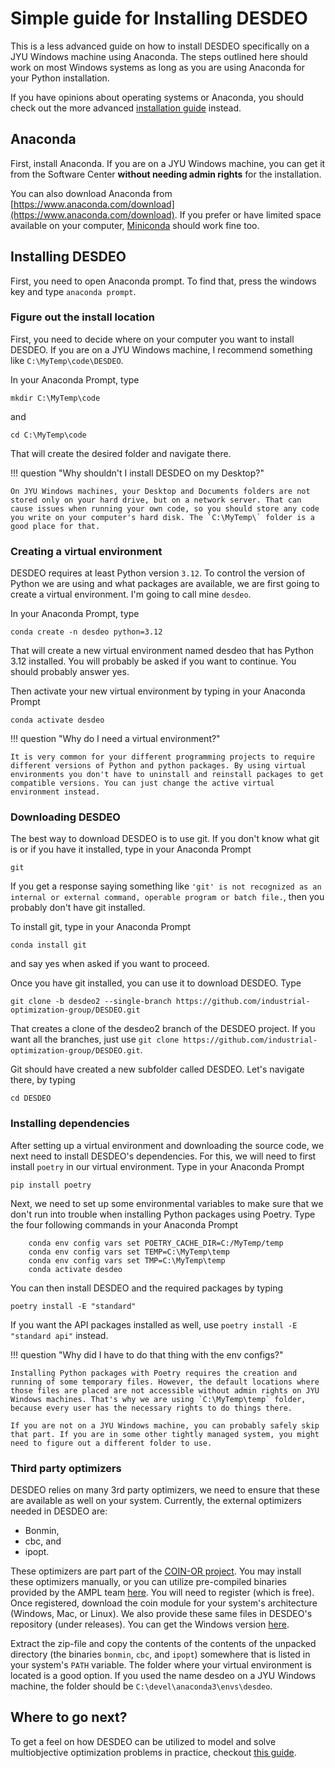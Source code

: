 # Simple guide for Installing DESDEO

This is a less advanced guide on how to install DESDEO specifically on a JYU Windows machine using Anaconda.
The steps outlined here should work on most Windows systems as long as you are using Anaconda for your Python installation.

If you have opinions about operating systems or Anaconda, you should check out the more advanced [installation guide](./installing.md) instead.

## Anaconda

First, install Anaconda. If you are on a JYU Windows machine, you can get it from the Software Center **without needing admin rights** for the installation.

You can also download Anaconda from [https://www.anaconda.com/download](https://www.anaconda.com/download). If you prefer or have limited space available on your computer, [Miniconda](https://www.anaconda.com/docs/getting-started/miniconda/main) should work fine too.

## Installing DESDEO

First, you need to open Anaconda prompt. To find that, press the windows key and type `anaconda prompt`.

### Figure out the install location

First, you need to decide where on your computer you want to install DESDEO. If you are on a JYU Windows machine, I recommend something like `C:\MyTemp\code\DESDEO`.

In your Anaconda Prompt, type
```
mkdir C:\MyTemp\code
```
and
```
cd C:\MyTemp\code
```
That will create the desired folder and navigate there.

!!! question "Why shouldn't I install DESDEO on my Desktop?"

    On JYU Windows machines, your Desktop and Documents folders are not stored only on your hard drive, but on a network server. That can cause issues when running your own code, so you should store any code you write on your computer's hard disk. The `C:\MyTemp\` folder is a good place for that.

### Creating a virtual environment

DESDEO requires at least Python version `3.12`. To control the version of Python we are using and what packages are available, we are first going to create a virtual environment. I'm going to call mine `desdeo`.

In your Anaconda Prompt, type
```
conda create -n desdeo python=3.12
```
That will create a new virtual environment named desdeo that has Python 3.12 installed. You will probably be asked if you want to continue. You should probably answer yes.

Then activate your new virtual environment by typing in your Anaconda Prompt
```
conda activate desdeo
```

!!! question "Why do I need a virtual environment?"

    It is very common for your different programming projects to require different versions of Python and python packages. By using virtual environments you don't have to uninstall and reinstall packages to get compatible versions. You can just change the active virtual environment instead.

### Downloading DESDEO

The best way to download DESDEO is to use git. If you don't know what git is or if you have it installed, type in your Anaconda Prompt
```
git
```
If you get a response saying something like `'git' is not recognized as an internal or external command, operable program or batch file.`, then you probably don't have git installed.

To install git, type in your Anaconda Prompt
```
conda install git
```
and say yes when asked if you want to proceed.

Once you have git installed, you can use it to download DESDEO. Type
```
git clone -b desdeo2 --single-branch https://github.com/industrial-optimization-group/DESDEO.git
```
That creates a clone of the desdeo2 branch of the DESDEO project. If you want all the branches, just use `git clone https://github.com/industrial-optimization-group/DESDEO.git`.

Git should have created a new subfolder called DESDEO. Let's navigate there, by typing
```
cd DESDEO
```

### Installing dependencies
After setting up a virtual environment and downloading the source code, we next need to install DESDEO's dependencies.
For this, we will need to first install `poetry` in our virtual environment. Type in your Anaconda Prompt

```
pip install poetry
```
Next, we need to set up some environmental variables to make sure that we don't run into trouble when installing Python packages using Poetry. Type the four following commands in your Anaconda Prompt
```
    conda env config vars set POETRY_CACHE_DIR=C:/MyTemp/temp
    conda env config vars set TEMP=C:\MyTemp\temp
    conda env config vars set TMP=C:\MyTemp\temp
    conda activate desdeo
```
You can then install DESDEO and the required packages by typing
```
poetry install -E "standard"
```
If you want the API packages installed as well, use `poetry install -E "standard api"` instead.

!!! question "Why did I have to do that thing with the env configs?"

    Installing Python packages with Poetry requires the creation and running of some temporary files. However, the default locations where those files are placed are not accessible without admin rights on JYU Windows machines. That's why we are using `C:\MyTemp\temp` folder, because every user has the necessary rights to do things there.

    If you are not on a JYU Windows machine, you can probably safely skip that part. If you are in some other tightly managed system, you might need to figure out a different folder to use.

### Third party optimizers
DESDEO relies on many 3rd party optimizers, we need to ensure that these are available as well on your system.
Currently, the external optimizers needed in DESDEO are:

- Bonmin,
- cbc, and
- ipopt.

These optimizers are part part of the [COIN-OR project](https://www.coin-or.org/). You may install these
optimizers manually, or you can utilize pre-compiled binaries provided by the AMPL team [here](https://ampl.com/products/solvers/open-source-solvers/).
You will need to register (which is free). Once registered, download the coin module for your system's architecture (Windows, Mac, or Linux). We also provide these 
same files in DESDEO's repository (under releases). You can get the Windows version [here](https://github.com/industrial-optimization-group/DESDEO/releases/download/supplementary/coin.mswin64.20230221.zip).

Extract the zip-file and copy the contents of the contents of the unpacked directory (the binaries `bonmin`, `cbc`, and `ipopt`) somewhere that is listed in your
system's `PATH` variable. The folder where your virtual environment is located is a good option. If you used the name desdeo on a JYU Windows machine, the folder should be `C:\devel\anaconda3\envs\desdeo`.

## Where to go next?
To get a feel on how DESDEO can be utilized to model and solve multiobjective optimization problems
in practice, checkout [this guide](../notebooks/full_example.ipynb).